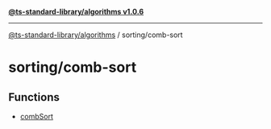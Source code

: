 [**@ts-standard-library/algorithms v1.0.6**](../../README.md)

***

[@ts-standard-library/algorithms](../../modules.md) / sorting/comb-sort

# sorting/comb-sort

## Functions

- [combSort](functions/combSort.md)
